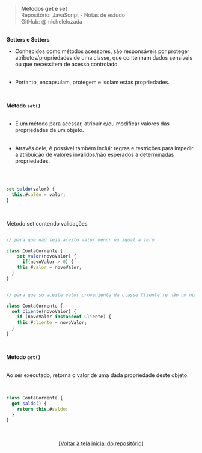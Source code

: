 > **Métodos get e set**    
> Repositório: JavaScript - Notas de estudo     
> GitHub: @michelelozada
&nbsp;
     
&nbsp;   
**Getters e Setters**
&nbsp;  

- Conhecidos como métodos acessores, são responsáveis por proteger atributos/propriedades de uma 
classe, que contenham dados sensíveis ou que necessitem de acesso controlado.  
&nbsp;  

- Portanto, encapsulam, protegem e isolam estas propriedades.   

&nbsp;   

**Método `set()`**  
&nbsp;  

- É um método para acessar, atribuir e/ou modificar valores das propriedades de um objeto.      
&nbsp;  

- Através dele, é possível também incluir regras e restrições para impedir a atribuição de valores 
inválidos/não esperados a determinadas propriedades.    

&nbsp;  

```js

set saldo(valor) {
  this.#saldo = valor;
}
```

&nbsp; 

Método set contendo validações   
```js   

// para que não seja aceito valor menor ou igual a zero

class ContaCorrente {
	set valor(novoValor) {
	  if(novoValor > 0) {
    this.#valor = novoValor;
  }
}
```
```js

// para que só aceite valor proveniente da classe Cliente (e não um número, nome, etc.)

class ContaCorrente {
  set cliente(novoValor) {
    if (novoValor instanceof Cliente) {
    this.#cliente = novoValor;
  }
}
```

&nbsp; 

**Método `get()`**  
&nbsp;  

Ao ser executado, retorna o valor de uma dada propriedade deste objeto.  

&nbsp;  

```js 
class ContaCorrente {
  get saldo() {
    return this.#saldo;
  }
}	
```
&nbsp;

<div align="center">
<a href="https://github.com/michelelozada/JavaScript-Study-Notes">[Voltar à tela inicial do repositório]</a>
</div>
